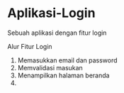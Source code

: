 # Aplikasi-Login
Sebuah aplikasi dengan fitur login

Alur Fitur Login
1. Memasukkan email dan password
2. Memvalidasi masukan
3. Menampilkan halaman beranda
4. 
